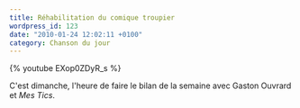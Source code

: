 ```yaml
---
title: Réhabilitation du comique troupier
wordpress_id: 123
date: "2010-01-24 12:02:11 +0100"
category: Chanson du jour
---
```


{% youtube EXop0ZDyR_s %}

C'est dimanche, l'heure de faire le bilan de la semaine avec Gaston Ouvrard et
_Mes Tics_.
